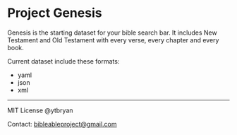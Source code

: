 
# Project Genesis

Genesis is the starting dataset for your bible search bar. It includes New Testament and Old Testament with every verse, every chapter and every book. 

Current dataset include these formats: 

- yaml
- json
- xml 

---

MIT License @ytbryan

Contact: bibleableproject@gmail.com
